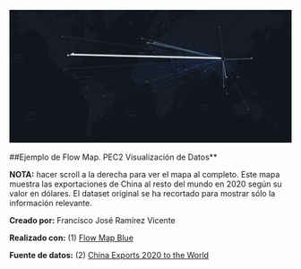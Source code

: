 ![alt text](https://github.com/fjramirezv/Flow_Map_China_Exports/blob/b9e0680cc9938eb7d8be4644e50876c245a9bbca/China_Exports_Flow_2020.png?raw=true)

##Ejemplo de Flow Map. PEC2 Visualización de Datos**

**NOTA:** hacer scroll a la derecha para ver el mapa al completo.
Este mapa muestra las exportaciones de China al resto del mundo en 2020 según su valor en dólares.
El dataset original se ha recortado para mostrar sólo la información relevante.

**Creado por:** Francisco José Ramírez Vicente

**Realizado con:**
(1) [Flow Map Blue](https://flowmap.blue)

**Fuente de datos:**
(2) [China Exports 2020 to the World](https://wits.worldbank.org/CountryProfile/en/Country/CHN/Year/2020/TradeFlow/Export/Partner/by-country/Product/Total#)